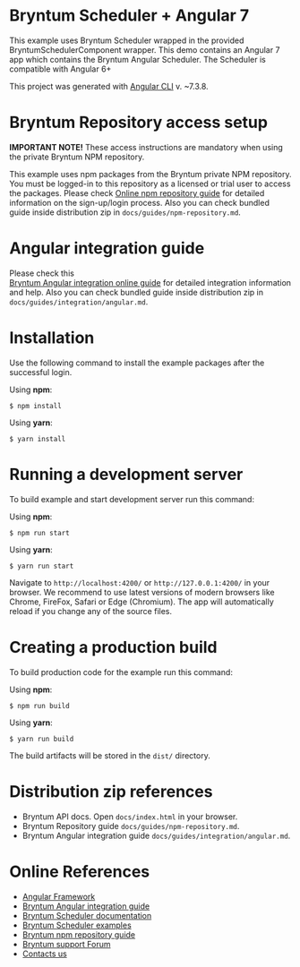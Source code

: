 # Bryntum Scheduler + Angular 7

This example uses Bryntum Scheduler wrapped in the provided BryntumSchedulerComponent wrapper.
This demo contains an Angular 7 app which contains the Bryntum Angular Scheduler. The Scheduler is compatible with Angular 6+

This project was generated with [Angular CLI](https://github.com/angular/angular-cli) v.
~7.3.8.

# Bryntum Repository access setup

**IMPORTANT NOTE!** These access instructions are mandatory when using the private Bryntum NPM repository.

This example uses npm packages from the Bryntum private NPM repository. You must be logged-in to this repository as a
licensed or trial user to access the packages. Please
check [Online npm repository guide](https://bryntum.com/docs/scheduler/guide/Scheduler/npm-repository) for detailed information
on the sign-up/login process. Also you can check bundled guide inside distribution zip
in `docs/guides/npm-repository.md`.

# Angular integration guide

Please check this  
[Bryntum Angular integration online guide](https://bryntum.com/docs/scheduler/guide/Scheduler/integration/angular) for
detailed integration information and help. Also you can check bundled guide inside distribution zip
in `docs/guides/integration/angular.md`.

# Installation

Use the following command to install the example packages after the successful login.

Using **npm**:

```shell
$ npm install
```

Using **yarn**:

```shell
$ yarn install
```

# Running a development server

To build example and start development server run this command:

Using **npm**:

```shell
$ npm run start
```

Using **yarn**:

```shell
$ yarn run start
```

Navigate to `http://localhost:4200/` or `http://127.0.0.1:4200/` in your browser. We recommend to use latest versions of
modern browsers like Chrome, FireFox, Safari or Edge (Chromium). The app will automatically reload if you change any of
the source files.

# Creating a production build

To build production code for the example run this command:

Using **npm**:

```shell
$ npm run build
```

Using **yarn**:

```shell
$ yarn run build
```

The build artifacts will be stored in the `dist/` directory.

# Distribution zip references

* Bryntum API docs. Open `docs/index.html` in your browser.
* Bryntum Repository guide `docs/guides/npm-repository.md`.
* Bryntum Angular integration guide `docs/guides/integration/angular.md`.

# Online References

* [Angular Framework](https://angular.io)
* [Bryntum Angular integration guide](https://bryntum.com/docs/scheduler/guide/Scheduler/integration/angular)
* [Bryntum Scheduler documentation](https://bryntum.com/docs/scheduler/)
* [Bryntum Scheduler examples](https://bryntum.com/examples/scheduler/)
* [Bryntum npm repository guide](https://bryntum.com/docs/scheduler/guide/Scheduler/npm-repository)
* [Bryntum support Forum](https://bryntum.com/forum/)
* [Contacts us](https://bryntum.com/contact/)
